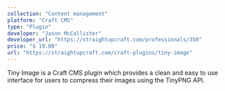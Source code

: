 ```yaml
---
collection: "Content management"
platform: "Craft CMS"
type: "Plugin"
developer: "Jason McCallister"
developer_url: "https://straightupcraft.com/professionals/350"
price: "$ 19.00"
url: "https://straightupcraft.com/craft-plugins/tiny-image"
---
```


Tiny Image is a Craft CMS plugin which provides a clean and easy to use
interface for users to compress their images using the TinyPNG API.

